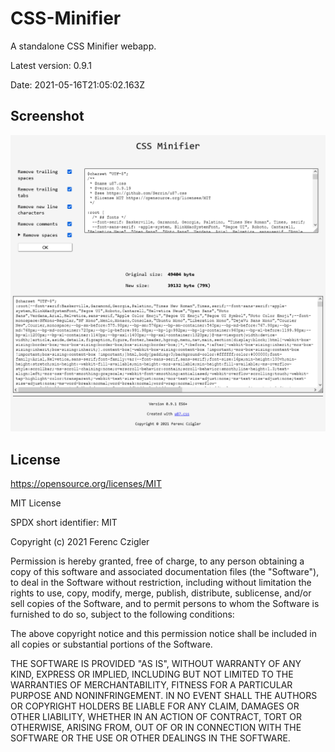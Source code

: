 # CSS-Minifier

A standalone CSS Minifier webapp.

Latest version: 0.9.1

Date: 2021-05-16T21:05:02.163Z

## Screenshot

![screenshot](https://github.com/Serrin/CSS-Minifier/blob/main/minifier-0.9.1-app.png)

## License

https://opensource.org/licenses/MIT

MIT License

SPDX short identifier: MIT

Copyright (c) 2021 Ferenc Czigler

Permission is hereby granted, free of charge, to any person obtaining a copy
of this software and associated documentation files (the "Software"), to deal
in the Software without restriction, including without limitation the rights
to use, copy, modify, merge, publish, distribute, sublicense, and/or sell
copies of the Software, and to permit persons to whom the Software is
furnished to do so, subject to the following conditions:

The above copyright notice and this permission notice shall be included in all
copies or substantial portions of the Software.

THE SOFTWARE IS PROVIDED "AS IS", WITHOUT WARRANTY OF ANY KIND, EXPRESS OR
IMPLIED, INCLUDING BUT NOT LIMITED TO THE WARRANTIES OF MERCHANTABILITY,
FITNESS FOR A PARTICULAR PURPOSE AND NONINFRINGEMENT. IN NO EVENT SHALL THE
AUTHORS OR COPYRIGHT HOLDERS BE LIABLE FOR ANY CLAIM, DAMAGES OR OTHER
LIABILITY, WHETHER IN AN ACTION OF CONTRACT, TORT OR OTHERWISE, ARISING FROM,
OUT OF OR IN CONNECTION WITH THE SOFTWARE OR THE USE OR OTHER DEALINGS IN THE
SOFTWARE.
